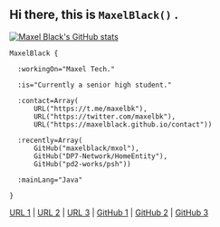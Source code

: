 ## Hi there, this is `MaxelBlack()` .

[![Maxel Black's GitHub stats](https://github-readme-stats.vercel.app/api?username=maxelblack&hide=stars)](https://github.com/anuraghazra/github-readme-stats)

```
MaxelBlack {

  :workingOn="Maxel Tech."

  :is="Currently a senior high student."

  :contact=Array(
      URL("https://t.me/maxelbk"),
      URL("https://twitter.com/maxelbk"),
      URL("https://maxelblack.github.io/contact"))

  :recently=Array(
      GitHub("maxelblack/mxol"),
      GitHub("DP7-Network/HomeEntity"),
      GitHub("pd2-works/psh"))

  :mainLang="Java"

}
```

[URL 1](https://t.me/maxelbk) | [URL 2](https://twitter.com/maxelbk) | [URL 3](https://maxelblack.github.io/contact) | [GitHub 1](https://github.com/maxelblack/mxol) | [GitHub 2](https://github.com/DP7-Network/HomeEntity) | [GitHub 3](https://github.com/pd2-works/psh)

<!--
**maxelblack/maxelblack** is a ✨ _special_ ✨ repository because its `README.md` (this file) appears on your GitHub profile.

Here are some ideas to get you started:

- 🔭 I’m currently working on ...
- 🌱 I’m currently learning ...
- 👯 I’m looking to collaborate on ...
- 🤔 I’m looking for help with ...
- 💬 Ask me about ...
- 📫 How to reach me: ...
- 😄 Pronouns: ...
- ⚡ Fun fact: ...
-->

